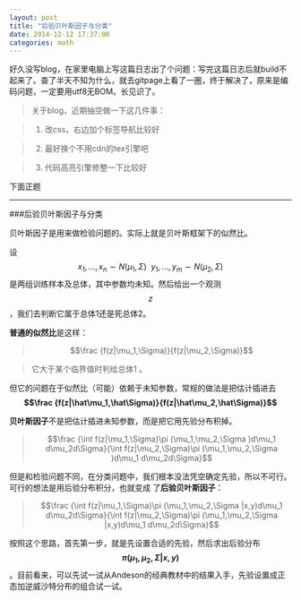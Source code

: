 ```yaml
---
layout: post
title: "后验贝叶斯因子与分类"
date: 2014-12-12 17:37:00
categories: math
---
```


好久没写blog，在家里电脑上写这篇日志出了个问题：写完这篇日志后就build不起来了。查了半天不知为什么，就去gitpage上看了一圈，终于解决了，原来是编码问题，一定要用utf8无BOM。长见识了。

>关于blog，近期抽空做一下这几件事：

>1. 改css，右边加个标签导航比较好

>2. 最好换个不用cdn的tex引擎吧

>3. 代码高亮引擎修整一下比较好


下面正题

---------

###后验贝叶斯因子与分类

贝叶斯因子是用来做检验问题的。实际上就是贝叶斯框架下的似然比。

设$$x_1,...,x_n\sim N(\mu_1,\Sigma)\ \ y_1,...,y_m\sim N(\mu_2,\Sigma)$$是两组训练样本及总体，其中参数均未知。然后给出一个观测$$z$$，我们去判断它属于总体1还是死总体2。

**普通的似然比**是这样：

>$$\frac {f(z|\mu_1,\Sigma)}{f(z|\mu_2,\Sigma)}$$

>它大于某个临界值时判给总体1 。

但它的问题在于似然比（可能）依赖于未知参数，常规的做法是把估计插进去<b>$$\frac {f(z|\hat\mu_1,\hat\Sigma)}{f(z|\hat\mu_2,\hat\Sigma)}$$</b>

**贝叶斯因子**不是把估计插进未知参数，而是把它用先验分布积掉。

>$$\frac {\int f(z|\mu_1,\Sigma)\pi (\mu_1,\mu_2,\Sigma )d\mu_1 d\mu_2d\Sigma}{\int f(z|\mu_2,\Sigma)\pi (\mu_1,\mu_2,\Sigma )d\mu_1 d\mu_2d\Sigma}$$

但是和检验问题不同，在分类问题中，我们根本没法凭空确定先验，所以不可行。可行的想法是用后验分布积分，也就变成 了**后验贝叶斯因子**：

>$$\frac {\int f(z|\mu_1,\Sigma)\pi (\mu_1,\mu_2,\Sigma |x,y)d\mu_1 d\mu_2d\Sigma}{\int f(z|\mu_2,\Sigma)\pi (\mu_1,\mu_2,\Sigma |x,y)d\mu_1 d\mu_2d\Sigma}$$

按照这个思路，首先第一步，就是先设置合适的先验，然后求出后验分布<b>$$\pi (\mu_1,\mu_2,\Sigma |x,y)$$</b> 。目前看来，可以先试一试从Andeson的经典教材中的结果入手，先验设置成正态加逆威沙特分布的组合试一试。
